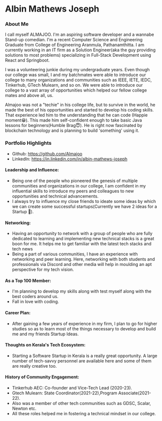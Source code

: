 # Albin Mathews Joseph 

### About Me

I call myself ALMAJOO. I'm an aspiring software developer and a wannabe Stand-up comedian. I'm a recent Computer Science and Engineering Graduate from College of Engineering Aranmula, Pathanamthitta. I am currently working in an IT firm as a Solution Engineer(aka the guy providing solutions to most problems) specializing in Full-Stack Development using React and Springboot.

I was a volunteering junkie during my undergraduate years. Even though our college was small, I and my batchmates were able to introduce our college to many organizations and communities such as IEEE, IETE, IEDC, Tinkerhub, GTech Mulearn, and so on. We were able to introduce our college to a vast array of opportunities which helped our fellow college mates and above all, us.

Almajoo was not a "techie" in his college life, but to survive in the world, he made the best of his opportunities and started to develop his coding skills. That experience led him to the understanding that he can code (Happie moment😁). This made him self-confident enough to take basic Java lessons for beginners(Humble Brag😇). He is right now fascinated by blockchain technology and is planning to build 'something' using it.


### Portfolio Highlights
- Github: https://github.com/Almajoo
- LinkedIn: https://in.linkedin.com/in/albin-mathews-joseph

#### Leadership and Influence: 

- Being one of the people who pioneered the genesis of multiple communities and organizations in our college, I am confident in my influential skills to introduce my peers and colleagues to new opportunities and technical advancements.
- I always try to influence my close friends to ideate some ideas by which we can create some successful startups(Currently we have 2 ideas for a Startup 🤭).
  
#### Networking:

- Having an opportunity to network with a group of people who are fully dedicated to learning and implementing new technical stacks is a great boon for me. It helps me to get familiar with the latest tech stacks and tech news
- Being a part of various communities, I have an experience with networking and peer learning. Here, networking with both students and professionals via Discord and other media will help in moulding an apt perspective for my tech vision.
  
#### As a Top 100 Member:

- I'm planning to develop my skills along with test myself along with the best coders around us.
- Fall in love with  coding.

#### Career Plan: 

- After gaining a few years of experience in my firm, I plan to go for higher studies so as to learn most of the things necessary to develop and build me and my friends Startup Ideas.

#### Thoughts on Kerala's Tech Ecosystem: 

- Starting a Software Startup in Kerala is a really great opportunity. A large number of tech-savvy personnel are available here and some of them are really creative too.

#### History of Community Engagement:

- Tinkerhub AEC: Co-founder and Vice-Tech Lead (2020-23).
- Gtech Mulearn: State Coordinator(2021-22),Program Associate(2021-22).
- Also was a member of other tech communities such as GDSC, Scalar, Newton etc.
- All these roles helped me in fostering a technical mindset in our college.
